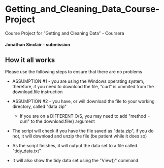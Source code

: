 # Getting_and_Cleaning_Data_Course-Project
Course Project for "Getting and Cleaning Data" - Coursera

#### Jonathan Sinclair - submission

## How it all works

Please use the following steps to ensure that there are no problems

* ASSUMPTION #1 - you are using the Windows operating system, therefore, if you need to download the file, "curl" is ommited from the download.file instruction
* ASSUMPTION #2 - you have, or will download the file to your working directory, called "data.zip"
    - If you are on a DIFFERENT O/S, you may need to add "method = curl" to the download.file() argument 

* The script will check if you have the file saved as "data.zip", if you do not, it will download and unzip the file (be patient while it does so)
* As the script finishes, it will output the data set to a file called "tidy_data.txt"
* It will also show the tidy data set using the "View()" command